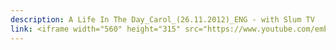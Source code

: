 ```yaml
---
description: A Life In The Day_Carol_(26.11.2012)_ENG - with Slum TV
link: <iframe width="560" height="315" src="https://www.youtube.com/embed/ZltkVBrxl9A?si=BRP3UaiAUVXkf1sD" title="YouTube video player" frameborder="0" allow="accelerometer; autoplay; clipboard-write; encrypted-media; gyroscope; picture-in-picture; web-share" referrerpolicy="strict-origin-when-cross-origin" allowfullscreen></iframe>
---
```

